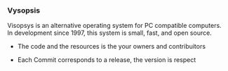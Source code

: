 ### Vysopsis

Visopsys is an alternative operating system for PC compatible computers. In development since 1997, this system is small, fast, and open source.


* The code and the resources is the your owners and contribuitors

* Each Commit corresponds to a release, the version is respect


